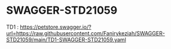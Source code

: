 # SWAGGER-STD21059
TD1 : https://petstore.swagger.io/?url=https://raw.githubusercontent.com/Fanirykeziah/SWAGGER-STD21059/main/TD1-SWAGGER-STD21059.yaml
